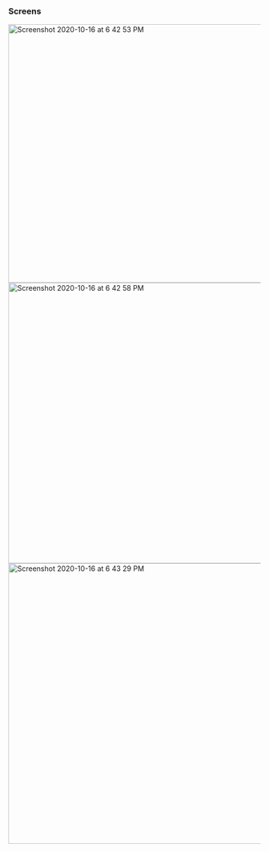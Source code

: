 ### Screens

<img width="515" alt="Screenshot 2020-10-16 at 6 42 53 PM" src="https://user-images.githubusercontent.com/9404052/96243330-9103c880-0fdf-11eb-9b91-7b52fd811a9f.png">
<img width="559" alt="Screenshot 2020-10-16 at 6 42 58 PM" src="https://user-images.githubusercontent.com/9404052/96243341-952fe600-0fdf-11eb-96d8-e947d4157183.png">
<img width="559" alt="Screenshot 2020-10-16 at 6 43 29 PM" src="https://user-images.githubusercontent.com/9404052/96243344-96611300-0fdf-11eb-8224-5dc1230fd715.png">
